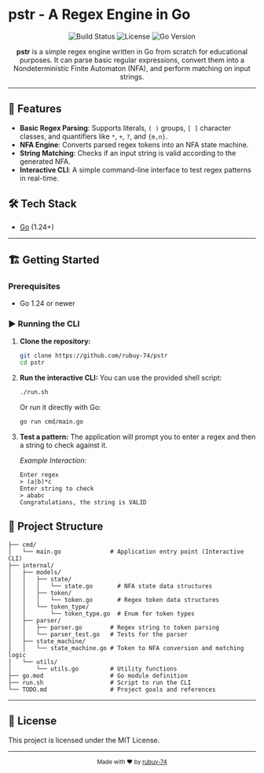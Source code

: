 # pstr - A Regex Engine in Go

<p align="center">
  <img src="https://img.shields.io/badge/build-passing-brightgreen" alt="Build Status" />
  <img src="https://img.shields.io/badge/license-MIT-blue.svg" alt="License" />
  <img src="https://img.shields.io/badge/go-1.24%2B-blue" alt="Go Version" />
</p>

<p align="center">
  <b>pstr</b> is a simple regex engine written in Go from scratch for educational purposes. It can parse basic regular expressions, convert them into a Nondeterministic Finite Automaton (NFA), and perform matching on input strings.
</p>

---

## 🚀 Features

- **Basic Regex Parsing**: Supports literals, `( )` groups, `[ ]` character classes, and quantifiers like `*`, `+`, `?`, and `{m,n}`.
- **NFA Engine**: Converts parsed regex tokens into an NFA state machine.
- **String Matching**: Checks if an input string is valid according to the generated NFA.
- **Interactive CLI**: A simple command-line interface to test regex patterns in real-time.

## 🛠 Tech Stack

- [Go](https://golang.org/) (1.24+)

---

## 🏗️ Getting Started

### Prerequisites

- Go 1.24 or newer

### ▶️ Running the CLI

1.  **Clone the repository:**
    ```bash
    git clone https://github.com/rubuy-74/pstr
    cd pstr
    ```

2.  **Run the interactive CLI:**
    You can use the provided shell script:
    ```bash
    ./run.sh
    ```
    Or run it directly with Go:
    ```bash
    go run cmd/main.go
    ```

3.  **Test a pattern:**
    The application will prompt you to enter a regex and then a string to check against it.

    *Example Interaction:*
    ```
    Enter regex
    > (a|b)*c
    Enter string to check
    > ababc
    Congratulations, the string is VALID
    ```

## 📁 Project Structure

```text
├── cmd/
│   └── main.go              # Application entry point (Interactive CLI)
├── internal/
│   ├── models/
│   │   ├── state/
│   │   │   └── state.go       # NFA state data structures
│   │   ├── token/
│   │   │   └── token.go       # Regex token data structures
│   │   └── token_type/
│   │       └── token_type.go  # Enum for token types
│   ├── parser/
│   │   ├── parser.go        # Regex string to token parsing
│   │   └── parser_test.go   # Tests for the parser
│   ├── state_machine/
│   │   └── state_machine.go # Token to NFA conversion and matching logic
│   └── utils/
│       └── utils.go         # Utility functions
├── go.mod                   # Go module definition
├── run.sh                   # Script to run the CLI
└── TODO.md                  # Project goals and references
```

---

## 📜 License

This project is licensed under the MIT License.

---

<p align="center">
  <sub>Made with ❤️ by <a href="https://github.com/rubuy-74">rubuy-74</a></sub>
</p>
